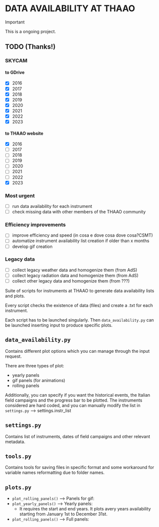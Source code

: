 # DATA AVAILABILITY AT THAAO

> [!IMPORTANT]  
> This is a ongoing project.

## TODO (Thanks!)


### SKYCAM
#### to GDrive
- [x] 2016
- [x] 2017
- [x] 2018
- [x] 2019
- [x] 2020
- [x] 2021
- [x] 2022
- [x] 2023

#### to THAAO website
- [x] 2016
- [ ] 2017
- [ ] 2018
- [ ] 2019
- [ ] 2020
- [ ] 2021
- [ ] 2022
- [x] 2023

### Most urgent
- [ ] run data availability for each instrument
- [ ] check missing data with other members of the THAAO community

### Efficiency improvements
- [ ] improve efficiency and speed (in cosa e dove cosa dove cosa?CSMT)
- [ ] automatize instrument availability list creation if older than x months
- [ ] develop gif creation

### Legacy data
- [ ] collect legacy weather data and homogenize them (from AdS)
- [ ] collect legacy radiation data and homogenize them (from AdS)
- [ ] collect other legacy data and homogenize them (from ???)

Suite of scripts for instruments at THAAO to generate data availability lists and plots.

Every script checks the existence of data (files) and create a .txt for each instrument.

Each script has to be launched singularly. Then `data_availability.py` can be launched inserting input to produce
specific
plots.

## `data_availability.py`

Contains different plot options which you can manage through the input request.

There are three types of plot:
- yearly panels
- gif panels (for animations)
- rolling panels

Additionally, you can specify if you want the historical events, the Italian field campaigns and the progress bar to be plotted.
The instruments considered are hard coded, and you can manually modify the list in `settings.py` --> settings.instr_list

## `settings.py`

Contains list of instruments, dates of field campaigns and other relevant metadata.

## `tools.py`

Contains tools for saving files in specific format and some workaround for variable names reformatting due to folder
names.

## `plots.py`

- `plot_rolling_panels()` --> Panels for gif:
- `plot_yearly_panels()` --> Yearly panels:
    - It requires the start and end years. It plots avery years availability starting from January 1st to December 31st.
- `plot_rolling_panels()` --> Full panels: